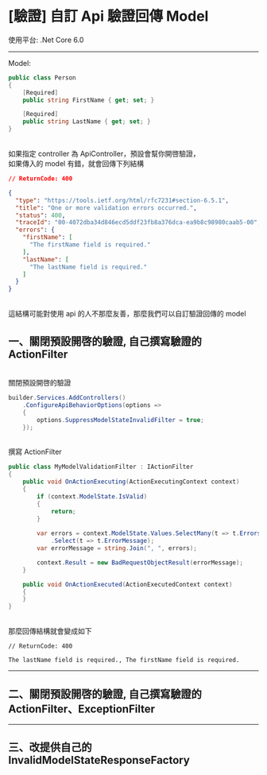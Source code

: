 # [驗證] 自訂 Api 驗證回傳 Model

使用平台: .Net Core 6.0

---

Model:
```csharp
public class Person
{
    [Required]
    public string FirstName { get; set; }

    [Required]
    public string LastName { get; set; }
}
```

<br/>如果指定 controller 為 ApiController，預設會幫你開啓驗證，
<br/>如果傳入的 model 有錯，就會回傳下列結構
```json
// ReturnCode: 400

{
  "type": "https://tools.ietf.org/html/rfc7231#section-6.5.1",
  "title": "One or more validation errors occurred.",
  "status": 400,
  "traceId": "00-4072dba34d846ecd5ddf23fb8a376dca-ea9b8c98980caab5-00",
  "errors": {
    "firstName": [
      "The firstName field is required."
    ],
    "lastName": [
      "The lastName field is required."
    ]
  }
}
```

<br/>這結構可能對使用 api 的人不那麼友善，那麼我們可以自訂驗證回傳的 model

## 一、關閉預設開啓的驗證, 自己撰寫驗證的 ActionFilter

<br/>關閉預設開啓的驗證
```csharp
builder.Services.AddControllers()
    .ConfigureApiBehaviorOptions(options =>
    {
        options.SuppressModelStateInvalidFilter = true;
    });
```

<br/>撰寫 ActionFilter
```csharp
public class MyModelValidationFilter : IActionFilter
{
    public void OnActionExecuting(ActionExecutingContext context)
    {
        if (context.ModelState.IsValid)
        {
            return;
        }
        
        var errors = context.ModelState.Values.SelectMany(t => t.Errors)
            .Select(t => t.ErrorMessage);
        var errorMessage = string.Join(", ", errors);

        context.Result = new BadRequestObjectResult(errorMessage);
    }

    public void OnActionExecuted(ActionExecutedContext context)
    {
    }
}
```

<br/>那麼回傳結構就會變成如下
```
// ReturnCode: 400

The lastName field is required., The firstName field is required.
```

--- 
## 二、關閉預設開啓的驗證, 自己撰寫驗證的 ActionFilter、ExceptionFilter

---

## 三、改提供自己的 InvalidModelStateResponseFactory